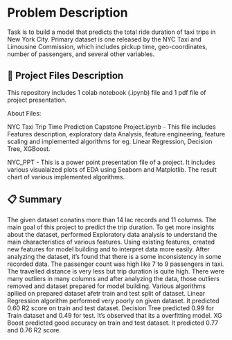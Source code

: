 
# Problem Description
Task is to build a model that predicts the total ride duration of taxi trips in New York City. Primary dataset is one released by the NYC Taxi and Limousine Commission, which includes pickup time, geo-coordinates, number of passengers, and several other variables.
## 💾 Project Files Description
This repository includes 1 colab notebook (.ipynb) file and 1 pdf file of project presentation.

About Files:

NYC Taxi Trip Time Prediction Capstone Project.ipynb - This file includes Features description, exploratory data Analysis, feature engineering, feature scaling and implemented algorithms for eg. Linear Regression, Decision Tree, XGBoost.

NYC_PPT - This is a power point presentation file of a project. It includes various visualaized plots of EDA using Seaborn and Matplotlib. The result chart of various implemented algorithms.
## 📋 Summary
The given dataset conatins more than 14 lac records and 11 columns. The main goal of this project to predict the trip duration. To get more insights about the dataset, performed Exploratory data analysis to understand the main characteristics of various features. Using existing features, created new features for model building and to interpret data more easily. After analyzing the dataset, it’s found that there is a some inconsistency in some recorded data. The passenger count was high like 7 to 9 passengers in taxi. The travelled distance is very less but trip duration is quite high. There were many outliers in many columns and after analyzing the data, those outliers removed and dataset prepared for model building. Various algorithms apllied on prepared dataset afetr train and test split of dataset. Linear Regression algorithm performed very poorly on given dataset. It predicted 0.60 R2 score on train and test dataset. Decision Tree predicted 0.99 for Train dataset and 0.49 for test. It’s observed that its a overfitting model. XG Boost predicted good accuracy on train and test dataset. It predicted 0.77 and 0.76 R2 score.
